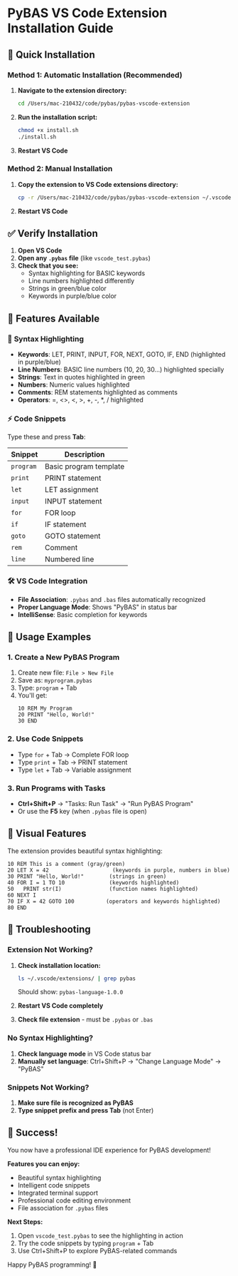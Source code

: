 # PyBAS VS Code Extension Installation Guide

## 🚀 Quick Installation

### Method 1: Automatic Installation (Recommended)

1. **Navigate to the extension directory:**
   ```bash
   cd /Users/mac-210432/code/pybas/pybas-vscode-extension
   ```

2. **Run the installation script:**
   ```bash
   chmod +x install.sh
   ./install.sh
   ```

3. **Restart VS Code**

### Method 2: Manual Installation

1. **Copy the extension to VS Code extensions directory:**
   ```bash
   cp -r /Users/mac-210432/code/pybas/pybas-vscode-extension ~/.vscode/extensions/pybas-language-1.0.0
   ```

2. **Restart VS Code**

## ✅ Verify Installation

1. **Open VS Code**
2. **Open any `.pybas` file** (like `vscode_test.pybas`)
3. **Check that you see:**
   - Syntax highlighting for BASIC keywords
   - Line numbers highlighted differently
   - Strings in green/blue color
   - Keywords in purple/blue color

## 🎯 Features Available

### 🎨 **Syntax Highlighting**
- **Keywords**: LET, PRINT, INPUT, FOR, NEXT, GOTO, IF, END (highlighted in purple/blue)
- **Line Numbers**: BASIC line numbers (10, 20, 30...) highlighted specially
- **Strings**: Text in quotes highlighted in green
- **Numbers**: Numeric values highlighted
- **Comments**: REM statements highlighted as comments
- **Operators**: =, <>, <, >, +, -, *, / highlighted

### ⚡ **Code Snippets**
Type these and press **Tab**:

| Snippet | Description |
|---------|-------------|
| `program` | Basic program template |
| `print` | PRINT statement |
| `let` | LET assignment |
| `input` | INPUT statement |
| `for` | FOR loop |
| `if` | IF statement |
| `goto` | GOTO statement |
| `rem` | Comment |
| `line` | Numbered line |

### 🛠 **VS Code Integration**
- **File Association**: `.pybas` and `.bas` files automatically recognized
- **Proper Language Mode**: Shows "PyBAS" in status bar
- **IntelliSense**: Basic completion for keywords

## 🚀 **Usage Examples**

### 1. **Create a New PyBAS Program**
1. Create new file: `File > New File`
2. Save as: `myprogram.pybas`
3. Type: `program` + Tab
4. You'll get:
   ```basic
   10 REM My Program
   20 PRINT "Hello, World!"
   30 END
   ```

### 2. **Use Code Snippets**
- Type `for` + Tab → Complete FOR loop
- Type `print` + Tab → PRINT statement
- Type `let` + Tab → Variable assignment

### 3. **Run Programs with Tasks**
- **Ctrl+Shift+P** → "Tasks: Run Task" → "Run PyBAS Program"
- Or use the **F5** key (when `.pybas` file is open)

## 🎨 **Visual Features**

The extension provides beautiful syntax highlighting:

```basic
10 REM This is a comment (gray/green)
20 LET X = 42                    (keywords in purple, numbers in blue)
30 PRINT "Hello, World!"        (strings in green)
40 FOR I = 1 TO 10              (keywords highlighted)
50   PRINT str(I)               (function names highlighted)
60 NEXT I
70 IF X = 42 GOTO 100          (operators and keywords highlighted)
80 END
```

## 🐛 **Troubleshooting**

### Extension Not Working?
1. **Check installation location:**
   ```bash
   ls ~/.vscode/extensions/ | grep pybas
   ```
   Should show: `pybas-language-1.0.0`

2. **Restart VS Code completely**
3. **Check file extension** - must be `.pybas` or `.bas`

### No Syntax Highlighting?
1. **Check language mode** in VS Code status bar
2. **Manually set language**: Ctrl+Shift+P → "Change Language Mode" → "PyBAS"

### Snippets Not Working?
1. **Make sure file is recognized as PyBAS**
2. **Type snippet prefix and press Tab** (not Enter)

## 🎉 **Success!**

You now have a professional IDE experience for PyBAS development! 

**Features you can enjoy:**
- Beautiful syntax highlighting
- Intelligent code snippets  
- Integrated terminal support
- Professional code editing environment
- File association for `.pybas` files

**Next Steps:**
1. Open `vscode_test.pybas` to see the highlighting in action
2. Try the code snippets by typing `program` + Tab
3. Use Ctrl+Shift+P to explore PyBAS-related commands

Happy PyBAS programming! 🚀